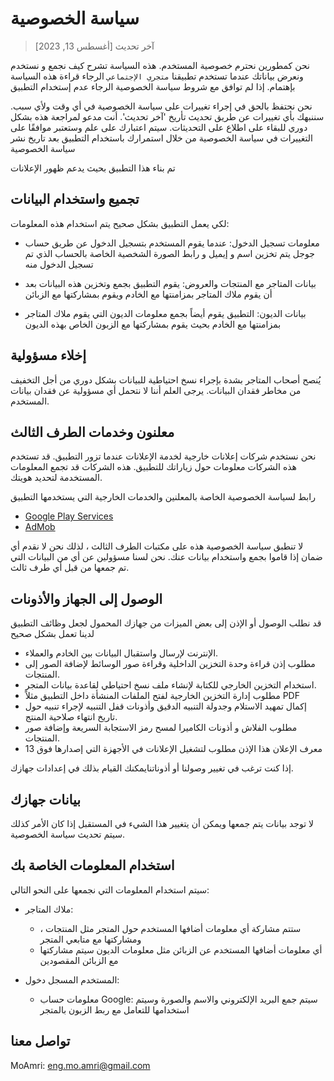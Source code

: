 # سياسة الخصوصية
> آخر تحديث [أغسطس 13, 2023]

نحن كمطورين نحترم خصوصية المستخدم. هذه السياسة تشرح كيف نجمع و نستخدم ونعرض بياناتك عندما تستخدم تطبيقنا ```متجري الإجتماعي``` الرجاء قراءة هذه السياسة بإهتمام. إذا لم توافق مع شروط سياسة الخصوصية الرجاء عدم إستخدام التطبيق

نحن نحتفظ بالحق في إجراء تغييرات على سياسة الخصوصية في أي وقت ولأي سبب. سننبهك بأي تغييرات عن طريق تحديث تأريخ 'آخر تحديث'. أنت مدعو لمراجعة هذه بشكل دوري للبقاء على اطلاع على التحديثات. سيتم اعتبارك على علم  وستعتبر موافقًا على التغييرات في سياسة الخصوصية من خلال استمرارك باستخدام التطبيق بعد تاريخ نشر سياسة الخصوصية  
     
تم بناء هذا التطبيق بحيث يدعم ظهور الإعلانات 

## **تجميع واستخدام البيانات**

لكي يعمل التطبيق بشكل صحيح يتم استخدام هذه المعلومات:

- معلومات تسجيل الدخول: عندما يقوم المستخدم بتسجيل الدخول عن طريق حساب جوجل يتم تخزين اسم و إيميل و رابط الصورة الشخصية الخاصة بالحساب الذي تم تسجيل الدخول منه

- بيانات المتاجر مع المنتجات والعروض: يقوم التطبيق بجمع وتخزين هذه البيانات بعد أن يقوم ملاك المتاجر بمزامنتها مع الخادم ويقوم بمشاركتها مع الزبائن
 
- بيانات الديون: التطبيق يقوم أيضاً بجمع معلومات الديون التي يقوم ملاك المتاجر بمزامنتها مع الخادم بحيث يقوم بمشاركتها مع الزبون الخاص بهذه الديون

## **إخلاء مسؤولية**

يُنصح أصحاب المتاجر بشدة بإجراء نسخ احتياطية للبيانات بشكل دوري من أجل التخفيف من مخاطر فقدان البيانات. يرجى العلم أننا لا نتحمل أي مسؤولية عن فقدان بيانات المستخدم.

## **معلنون وخدمات الطرف الثالث**

نحن نستخدم شركات إعلانات خارجية لخدمة الإعلانات عندما تزور التطبيق. قد تستخدم هذه الشركات معلومات حول زياراتك للتطبيق. هذه الشركات قد تجمع المعلومات المستخدمة لتحديد هويتك.

رابط لسياسة الخصوصية الخاصة بالمعلنين والخدمات الخارجية التي يستخدمها التطبيق

- [Google Play Services](https://www.google.com/policies/privacy/)
- [AdMob](https://support.google.com/admob/answer/6128543?hl=en)

لا تنطبق سياسة الخصوصية هذه على مكتبات الطرف الثالث ، لذلك نحن لا نقدم أي ضمان إذا قاموا بجمع واستخدام بيانات عنك. نحن لسنا مسؤولين عن أي من البيانات التي تم جمعها من قبل أي طرف ثالث.

## **الوصول إلى الجهاز والأذونات**

قد نطلب الوصول أو الإذن إلى بعض الميزات من جهازك المحمول لجعل وظائف التطبيق لدينا تعمل بشكل صحيح

- الإنترنت لإرسال واستقبال البيانات بين الخادم والعملاء.
- مطلوب إذن قراءة وحدة التخزين الداخلية وقراءة صور الوسائط لإضافة الصور إلى المنتجات.
- استخدام التخزين الخارجي للكتابة لإنشاء ملف نسخ احتياطي لقاعدة بيانات المتجر.
- مطلوب إدارة التخزين الخارجية لفتح الملفات المنشأة داخل التطبيق مثلاً PDF
- إكمال تمهيد الاستلام وجدولة التنبيه الدقيق وأذونات قفل التنبيه لإجراء تنبيه حول تاريخ انتهاء صلاحية المنتج.
- مطلوب الفلاش و أذونات الكاميرا لمسح رمز الاستجابة السريعة وإضافة صور المنتجات.
- معرف الإعلان هذا الإذن مطلوب لتشغيل الإعلانات في الأجهزة التي إصدارها فوق 13

إذا كنت ترغب في تغيير وصولنا أو أذوناتنايمكنك القيام بذلك في إعدادات جهازك.

## **بيانات جهازك**

لا توجد بيانات يتم جمعها ويمكن أن يتغيير هذا الشيء في المستقبل إذا كان الأمر كذلك سيتم تحديث سياسة الخصوصية.

## **استخدام المعلومات الخاصة بك**

سيتم استخدام المعلومات التي نجمعها على النحو التالي:

- ملاك المتاجر:
   - ستتم مشاركة أي معلومات أضافها المستخدم حول المتجر مثل المنتجات ، ومشاركتها مع متابعي المتجر
   - أي معلومات أضافها المستخدم عن الزبائن مثل معلومات الديون سيتم مشاركتها مع الزبائن المقصودين
 
- المستخدم المسجل دخول:
  - معلومات حساب Google: سيتم جمع البريد الإلكتروني والاسم والصورة وسيتم استخدامها للتعامل مع ربط الزبون بالمتجر 

## **تواصل معنا**
MoAmri: eng.mo.amri@gmail.com
      
